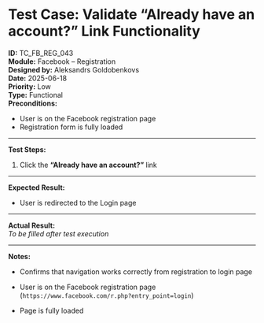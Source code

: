 # Test Case: Validate “Already have an account?” Link Functionality

**ID:** TC_FB_REG_043  
**Module:** Facebook – Registration  
**Designed by:** Aleksandrs Goldobenkovs  
**Date:** 2025-06-18  
**Priority:** Low  
**Type:** Functional  
**Preconditions:**  
- User is on the Facebook registration page  
- Registration form is fully loaded

---

**Test Steps:**

1. Click the **“Already have an account?”** link

---

**Expected Result:**   
- User is redirected to the Login page

---

**Actual Result:**  
_To be filled after test execution_

---

**Notes:**
- Confirms that navigation works correctly from registration to login page


- User is on the Facebook registration page (`https://www.facebook.com/r.php?entry_point=login`)  
- Page is fully loaded

